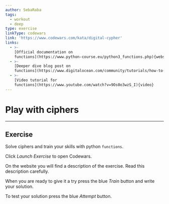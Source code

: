 ```yaml
---
author: SebaRaba
tags:
  - workout
  - deep
type: exercise
linkType: codewars
link: 'https://www.codewars.com/kata/digital-cypher'
links:
  - >-
    [Official documentation on
    functions](https://www.python-course.eu/python3_functions.php){website}
  - >-
    [Deeper dive blog post on
    functions](https://www.digitalocean.com/community/tutorials/how-to-define-functions-in-python-3){website}
  - >-
    [Video tutorial for
    functions](https://www.youtube.com/watch?v=9Os0o3wzS_I){video}
---
```


# Play with ciphers


---

## Exercise

Solve ciphers and train your skills with python `functions`.

Click *Launch Exercise* to open Codewars.

On the website you will find a description of the exercise. Read this description carefully.

When you are ready to give it a try press the blue *Train* button and write your solution.

To test your solution press the blue *Attempt* button.
 
